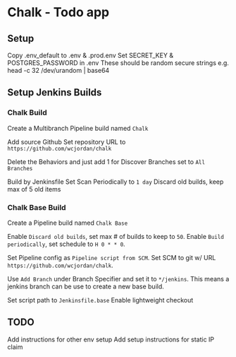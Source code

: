 # Chalk - Todo app

## Setup
Copy .env_default to .env & .prod.env
Set SECRET_KEY & POSTGRES_PASSWORD in .env
  These should be random secure strings
  e.g. head -c 32 /dev/urandom | base64

## Setup Jenkins Builds
### Chalk Build
Create a Multibranch Pipeline build named `Chalk`

Add source Github
Set repository URL to `https://github.com/wcjordan/chalk`

Delete the Behaviors and just add 1 for Discover Branches set to `All Branches`

Build by Jenkinsfile
Set Scan Periodically to `1 day`
Discard old builds, keep max of 5 old items

### Chalk Base Build
Create a Pipeline build named `Chalk Base`

Enable `Discard old builds`, set max # of builds to keep to `50`.
Enable `Build periodically`, set schedule to `H 0 * * 0`.

Set Pipeline config as `Pipeline script from SCM`.
Set SCM to git w/ URL `https://github.com/wcjordan/chalk`.

Use `Add Branch` under Branch Specifier and set it to `*/jenkins`.
This means a jenkins branch can be use to create a new base build.

Set script path to `Jenkinsfile.base`
Enable lightweight checkout

## TODO
Add instructions for other env setup
Add setup instructions for static IP claim
